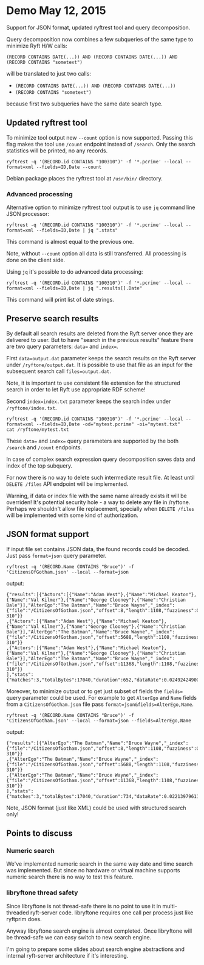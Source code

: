 # Demo May 12, 2015

Support for JSON format, updated ryftrest tool and query decomposition.

Query decomposition now combines a few subqueries of the same type to minimize Ryft H/W calls:

`(RECORD CONTAINS DATE(...)) AND (RECORD CONTAINS DATE(...)) AND (RECORD CONTAINS "sometext")`

will be translated to just two calls:

- `(RECORD CONTAINS DATE(...)) AND (RECORD CONTAINS DATE(...))`
- `(RECORD CONTAINS "sometext")`

because first two subqueries have the same date search type.


## Updated ryftrest tool

To minimize tool output new `--count` option is now supported.
Passing this flag makes the tool use `/count` endpoint instead of `/search`.
Only the search statistics will be printed, no any records.

```{.sh}
ryftrest -q '(RECORD.id CONTAINS "100310")' -f '*.pcrime' --local --format=xml --fields=ID,Date --count
```

Debian package places the ryftrest tool at `/usr/bin/` directory.

### Advanced processing

Alternative option to minimize ryftrest tool output
is to use `jq` command line JSON processor:

```{.sh}
ryftrest -q '(RECORD.id CONTAINS "100310")' -f '*.pcrime' --local --format=xml --fields=ID,Date | jq ".stats"
```

This command is almost equal to the previous one.

Note, without `--count` option all data is still transferred.
All processing is done on the client side.

Using `jq` it's possible to do advanced data processing:

```{.sh}
ryftrest -q '(RECORD.id CONTAINS "100310")' -f '*.pcrime' --local --format=xml --fields=ID,Date | jq ".results[].Date"
```

This command will print list of date strings.


## Preserve search results

By default all search results are deleted from the Ryft server once they are delivered to user.
But to have "search in the previous results" feature there are two query parameters: `data=` and `index=`.

First `data=output.dat` parameter keeps the search results on the Ryft server under `/ryftone/output.dat`.
It is possible to use that file as an input for the subsequent search call `files=output.dat`.

Note, it is important to use consistent file extension for the structured search
in order to let Ryft use appropriate RDF scheme!

Second `index=index.txt` parameter keeps the search index under `/ryftone/index.txt`.

```{.sh}
ryftrest -q '(RECORD.id CONTAINS "100310")' -f '*.pcrime' --local --format=xml --fields=ID,Date -od="mytest.pcrime" -oi="mytest.txt"
cat /ryftone/mytest.txt
```

These `data=` and `index=` query parameters are supported by the both `/search` and `/count` endpoints.

In case of complex search expression query decomposition saves data and index of the top subquery.

For now there is no way to delete such intermediate result file.
At least until `DELETE /files` API endpoint will be implemented.

Warning, if data or index file with the same name already exists it will be overriden!
It's potential security hole - a way to delete any file in /ryftone.
Perhaps we shouldn't allow file replacement, specially when `DELETE /files`
will be implemented with some kind of authorization.


## JSON format support

If input file set contains JSON data, the found records could be decoded. Just pass `format=json` query parameter.

```{.sh}
ryftrest -q '(RECORD.Name CONTAINS "Bruce")' -f 'CitizensOfGotham.json' --local --format=json
```

output:

```{.json}
{"results":[{"Actors":[{"Name":"Adam West"},{"Name":"Michael Keaton"},{"Name":"Val Kilmer"},{"Name":"George Clooney"},{"Name":"Christian Bale"}],"AlterEgo":"The Batman","Name":"Bruce Wayne","_index":{"file":"/CitizensOfGotham.json","offset":8,"length":1108,"fuzziness":0,"host":"ryftone-310"}}
,{"Actors":[{"Name":"Adam West"},{"Name":"Michael Keaton"},{"Name":"Val Kilmer"},{"Name":"George Clooney"},{"Name":"Christian Bale"}],"AlterEgo":"The Batman","Name":"Bruce Wayne","_index":{"file":"/CitizensOfGotham.json","offset":5688,"length":1108,"fuzziness":0,"host":"ryftone-310"}}
,{"Actors":[{"Name":"Adam West"},{"Name":"Michael Keaton"},{"Name":"Val Kilmer"},{"Name":"George Clooney"},{"Name":"Christian Bale"}],"AlterEgo":"The Batman","Name":"Bruce Wayne","_index":{"file":"/CitizensOfGotham.json","offset":11368,"length":1108,"fuzziness":0,"host":"ryftone-310"}}
],"stats":{"matches":3,"totalBytes":17040,"duration":652,"dataRate":0.024924249005463955,"fabricDataRate":0}
```

Moreover, to minimize output or to get just subset of fields the `fields=` query parameter could be used.
For example to get `AlterEgo` and `Name` fields from a `CitizensOfGotham.json` file pass `format=json&fields=AlterEgo,Name`.

```{.sh}
ryftrest -q '(RECORD.Name CONTAINS "Bruce")' -f 'CitizensOfGotham.json' --local --format=json --fields=AlterEgo,Name
```

output:

```{.json}
{"results":[{"AlterEgo":"The Batman","Name":"Bruce Wayne","_index":{"file":"/CitizensOfGotham.json","offset":8,"length":1108,"fuzziness":0,"host":"ryftone-310"}}
,{"AlterEgo":"The Batman","Name":"Bruce Wayne","_index":{"file":"/CitizensOfGotham.json","offset":5688,"length":1108,"fuzziness":0,"host":"ryftone-310"}}
,{"AlterEgo":"The Batman","Name":"Bruce Wayne","_index":{"file":"/CitizensOfGotham.json","offset":11368,"length":1108,"fuzziness":0,"host":"ryftone-310"}}
],"stats":{"matches":3,"totalBytes":17040,"duration":734,"dataRate":0.02213979611929496,"fabricDataRate":0}
```

Note, JSON format (just like XML) could be used with structured search only!


## Points to discuss

### Numeric search

We've implemented numeric search in the same way date and time search was implemented.
But since no hardware or virtual machine supports numeric search there is no way to test this feature.

### libryftone thread safety

Since libryftone is not thread-safe there is no point to use it in multi-threaded ryft-server code.
libryftone requires one call per process just like ryftprim does.

Anyway libryftone search engine is almost completed. Once libryftone will be thread-safe we can easy switch to new search engine.

I'm going to prepare some slides about search engine abstractions and internal ryft-server architecture if it's interesting.
